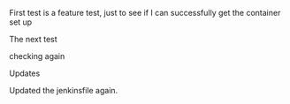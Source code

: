 First test is a feature test, just to see if I can successfully get the container set up

The next test

checking again

Updates

Updated the jenkinsfile again.
